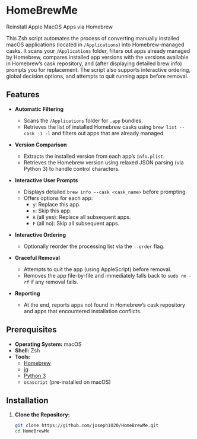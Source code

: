 # HomeBrewMe
Reinstall Apple MacOS Apps via Homebrew

This Zsh script automates the process of converting manually installed macOS applications (located in `/Applications`) into Homebrew-managed casks. It scans your `/Applications` folder, filters out apps already managed by Homebrew, compares installed app versions with the versions available in Homebrew’s cask repository, and (after displaying detailed brew info) prompts you for replacement. The script also supports interactive ordering, global decision options, and attempts to quit running apps before removal.

## Features

- **Automatic Filtering**
  - Scans the `/Applications` folder for `.app` bundles.
  - Retrieves the list of installed Homebrew casks using `brew list --cask -1 -l` and filters out apps that are already managed.

- **Version Comparison**
  - Extracts the installed version from each app’s `Info.plist`.
  - Retrieves the Homebrew version using relaxed JSON parsing (via Python 3) to handle control characters.

- **Interactive User Prompts**
  - Displays detailed `brew info --cask <cask_name>` before prompting.
  - Offers options for each app:
    - `y`: Replace this app.
    - `n`: Skip this app.
    - `A` (all yes): Replace all subsequent apps.
    - `F` (all no): Skip all subsequent apps.

- **Interactive Ordering**
  - Optionally reorder the processing list via the `--order` flag.

- **Graceful Removal**
  - Attempts to quit the app (using AppleScript) before removal.
  - Removes the app file-by-file and immediately falls back to `sudo rm -rf` if any removal fails.

- **Reporting**
  - At the end, reports apps not found in Homebrew’s cask repository and apps that encountered installation conflicts.

## Prerequisites

- **Operating System:** macOS
- **Shell:** Zsh
- **Tools:**
  - [Homebrew](https://brew.sh/)
  - [jq](https://stedolan.github.io/jq/)
  - [Python 3](https://www.python.org/)
  - `osascript` (pre-installed on macOS)

## Installation

1. **Clone the Repository:**

   ```bash
   git clone https://github.com/joseph1020/HomeBrewMe.git
   cd HomeBrewMe
